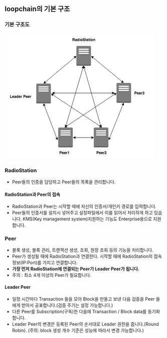 ## loopchain의 기본 구조

### 기본 구조도

![Peer Network](images/PeerNetwork.png)



### RadioStation
* Peer들의 인증을 담당하고 Peer들의 목록을 관리합니다.


#### RadioStation과 Peer의 접속
* RadioStation과 Peer는 시작할 때에 자신의 인증서/개인키 경로를 입력합니다.
* Peer들의 인증서를 설치시 넣어주고 설정파일에서 이를 읽어서 처리하게 하고 있습니다. KMS(Key management system)지원하는 기능도 Enterprise용으로 지원합니다.

### Peer
* 블록 생성, 블록 관리, 트랜잭션 생성, 조회, 원장 조회 등의 기능을 처리합니다.
* Peer가 생성될 때에 RadioStation과 연결한다. 시작할 때에 RadioStation의 접속 정보(IP:Port)를 가지고 연결합니다.
* **가장 먼저 RadioStation에 연결되는 Peer가 Leader Peer가 됩니다.**
* 주의 : 최소 4개 이상의 Peer가 필요합니다.

#### Leader Peer
* 일정 시간마다 Transaction 들을 모아 Block을 만들고 보낸 다음 검증을 Peer 들에게 받아서 공표합니다.(검증 주기는 설정 가능합니다.)
* 다른 Peer를 Subscription(구독)한 다음에 Transaction / Block data를 동기화합니다.
* Leader Peer의 변경은 등록된 Peer의 순서대로 Leader 권한을 줍니다.(Round Robin). (주의: block 생성 개수 기준은 성능에 따라서 변경 가능합니다.)
